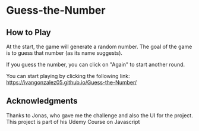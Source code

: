 # Guess-the-Number

## How to Play
At the start, the game will generate a random number. The goal of the game
is to guess that number (as its name suggests).

If you guess the number, you can click on "Again" to start another round.

You can start playing by clicking the following link: https://ivangonzalez05.github.io/Guess-the-Number/

## Acknowledgments
Thanks to Jonas, who gave me the challenge and also the UI for the project.
This project is part of his Udemy Course on Javascript
